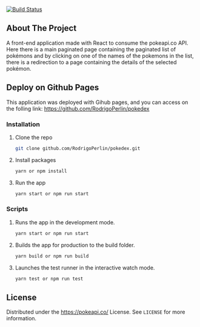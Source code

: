 
[![Build Status](https://travis-ci.com/RodrigoPerlin/pokedex.svg?branch=master)](https://travis-ci.com/RodrigoPerlin/pokedex)


## About The Project

A front-end application made with React to consume the pokeapi.co API. Here there is a main paginated page containing the paginated list of pokémons and by clicking on one of the names of the pokemons in the list, there is a redirection to a page containing the
details of the selected pokémon.

## Deploy on Github Pages

This application was deployed with Gihub pages, and you can access on the folling link: https://github.com/RodrigoPerlin/pokedex


### Installation

1. Clone the repo 
   ```sh
   git clone github.com/RodrigoPerlin/pokedex.git
   ```
2. Install packages
   ```sh
   yarn or npm install
   ```
3. Run the app
   ```sh
   yarn start or npm run start
   ```
   
### Scripts

1. Runs the app in the development mode.
   ```sh
   yarn start or npm run start
   ```
2. Builds the app for production to the build folder.
   ```sh
   yarn build or npm run build
   ```
3. Launches the test runner in the interactive watch mode.
   ```sh
   yarn test or npm run test
   ```



## License

Distributed under the https://pokeapi.co/ License. See `LICENSE` for more information.
